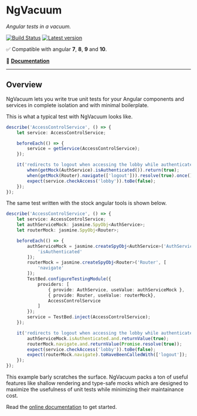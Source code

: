 # NgVacuum 

_Angular tests in a vacuum._

[![Build Status](https://travis-ci.org/hmil/ng-vacuum.svg?branch=master)](https://travis-ci.org/hmil/ng-vacuum)
[![Latest version](https://code.hmil.fr/ng-vacuum/img/version-badge.svg)](https://www.npmjs.com/package/ng-vacuum)

✅ Compatible with angular **7**, **8**, **9** and **10**.

📖 [**Documentation**](https://code.hmil.fr/ng-vacuum)

---

## Overview

NgVacuum lets you write true unit tests for your Angular components and services in complete isolation and with minimal boilerplate.

This is what a typical test with NgVacuum looks like.

```ts
describe('AccessControlService', () => {
    let service: AccessControlService;

    beforeEach(() => {
        service = getService(AccessControlService);
    });

    it('redirects to logout when accessing the lobby while authenticated', () => {
        when(getMock(AuthService).isAuthenticated()).return(true);
        when(getMock(Router).navigate(['logout'])).resolve(true).once();
        expect(service.checkAccess('lobby')).toBe(false);
    });
});
```

The same test written with the stock angular tools is shown below.

```ts
describe('AccessControlService', () => {
    let service: AccessControlService;
    let authServiceMock: jasmine.SpyObj<AuthService>;
    let routerMock: jasmine.SpyObj<Router>;

    beforeEach(() => {
        authServiceMock = jasmine.createSpyObj<AuthService>('AuthService', [
            'isAuthenticated'
        ]);
        routerMock = jasmine.createSpyObj<Router>('Router', [
            'navigate'
        ]);
        TestBed.configureTestingModule({
            providers: [
                { provide: AuthService, useValue: authServiceMock },
                { provide: Router, useValue: routerMock},
                AccessControlService
            ]
        });
        service = TestBed.inject(AccessControlService);
    });

    it('redirects to logout when accessing the lobby while authenticated', () => {
        authServiceMock.isAuthenticated.and.returnValue(true);
        routerMock.navigate.and.returnValue(Promise.resolve(true));
        expect(service.checkAccess('lobby')).toBe(false);
        expect(routerMock.navigate).toHaveBeenCalledWith(['logout']);
    });
});
```

This example barly scratches the surface. NgVacuum packs a ton of useful features like shallow rendering and type-safe mocks which are designed to maximize the usefulness of unit tests while minimizing their maintainance cost.

Read the [online documentation](https://code.hmil.fr/ng-vacuum/) to get started.
